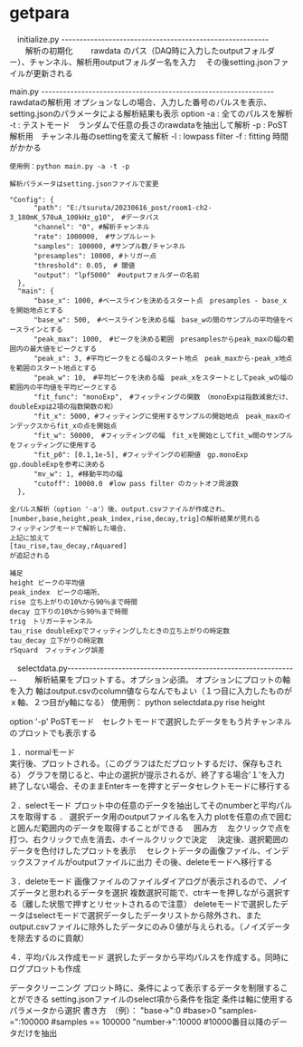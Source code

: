 # getpara

　initialize.py ---------------------------------------------------------
　　解析の初期化
　　rawdata のパス（DAQ時に入力したoutputフォルダー）、チャンネル、解析用outputフォルダー名を入力
  　その後setting.jsonファイルが更新される

  main.py ----------------------------------------------------------------
    rawdataの解析用
    オプションなしの場合、入力した番号のパルスを表示、setting.jsonのパラメータによる解析結果も表示
    option 
    -a : 全てのパルスを解析
    -t : テストモード　ランダムで任意の長さのrawdataを抽出して解析
    -p : PoST解析用　チャンネル毎のsettingを変えて解析
    -l : lowpass filter
    -f : fitting  時間がかかる

    使用例：python main.py -a -t -p

    解析パラメータはsetting.jsonファイルで変更
    
    "Config": {
          "path": "E:/tsuruta/20230616_post/room1-ch2-3_180mK_570uA_100kHz_g10",　#データパス
          "channel": "0", #解析チャンネル
          "rate": 1000000,　#サンプルレート
          "samples": 100000, #サンプル数/チャンネル
          "presamples": 10000, #トリガー点
          "threshold": 0.05,　# 閾値
          "output": "lpf5000"　#outputフォルダーの名前
      },
      "main": {
          "base_x": 1000, #ベースラインを決めるスタート点　presamples - base_x　を開始地点とする
          "base_w": 500,　#ベースラインを決める幅　base_wの間のサンプルの平均値をベースラインとする
          "peak_max": 1000,　#ピークを決める範囲　presamplesからpeak_maxの幅の範囲内の最大値をピークとする
          "peak_x": 3, #平均ピークをとる幅のスタート地点　peak_maxから-peak_x地点を範囲のスタート地点とする
          "peak_w": 10,　#平均ピークを決める幅　peak_xをスタートとしてpeak_wの幅の範囲内の平均値を平均ピークとする
          "fit_func": "monoExp",　#フィッティングの関数　（monoExpは指数減衰だけ、doubleExpは2項の指数関数の和）
          "fit_x": 5000, #フィッティングに使用するサンプルの開始地点　peak_maxのインデックスからfit_xの点を開始点
          "fit_w": 50000,　#フィッティングの幅　fit_xを開始としてfit_w間のサンプルをフィッティングに使用する
          "fit_p0": [0.1,1e-5], #フィッテイングの初期値　gp.monoExp gp.doubleExpを参考に決める
          "mv_w": 1, #移動平均の幅
          "cutoff": 10000.0　#low pass filter のカットオフ周波数
      },

    全パルス解析（option '-a'）後、output.csvファイルが作成され、
    [number,base,height,peak_index,rise,decay,trig]の解析結果が見れる
    フィッティングモードで解析した場合、
    上記に加えて
    [tau_rise,tau_decay,rAquared]
    が追記される

    補足
    height ピークの平均値　
    peak_index　ピークの場所、
    rise 立ち上がりの10%から90％まで時間
    decay 立下りの10%から90％まで時間
    trig　トリガーチャンネル
    tau_rise doubleExpでフィッティングしたときの立ち上がりの時定数
    tau_decay 立下がりの時定数
    rSquard　フィッティング誤差


　selectdata.py----------------------------------------------------------------
　　解析結果をプロットする。オプション必須。
  オプションにプロットの軸を入力
  軸はoutput.csvのcolumn値ならなんでもよい（１つ目に入力したものがｘ軸、２つ目がy軸になる）
  使用例： python selectdata.py rise height

  option 
  '-p' PoSTモード　セレクトモードで選択したデータをもう片チャンネルのプロットでも表示する


  １．normalモード  
  実行後、プロットされる。（このグラフはただプロットするだけ、保存もされる）
  グラフを閉じると、中止の選択が提示されるが、終了する場合’１’を入力
  終了しない場合、そのままEnterキーを押すとデータセレクトモードに移行する

  ２．selectモード
  プロット中の任意のデータを抽出してそのnumberと平均パルスを取得する
．
  選択データ用のoutputファイル名を入力
  plotを任意の点で囲むと囲んだ範囲内のデータを取得することができる
　囲み方
　左クリックで点を打つ、右クリックで点を消去、ホイールクリックで決定
　決定後、選択範囲のデータを色付けしたプロットを表示
　セレクトデータの画像ファイル、インデックスファイルがoutputファイルに出力
  その後、deleteモードへ移行する

  ３．deleteモード
  画像ファイルのファイルダイアログが表示されるので、ノイズデータと思われるデータを選択
  複数選択可能で、ctrキーを押しながら選択する（離した状態で押すとリセットされるので注意）
  deleteモードで選択したデータはselectモードで選択データしたデータリストから除外され、またoutput.csvファイルに除外したデータにのみ０値が与えられる。（ノイズデータを除去するのに貢献）

  ４．平均パルス作成モード
  選択したデータから平均パルスを作成する。同時にログプロットも作成


  データクリーニング
  プロット時に、条件によって表示するデータを制限することができる
  setting.jsonファイルのselect項から条件を指定
  条件は軸に使用するパラメータから選択
  書き方　（例）：
  "base->":0  #base>0
  "samples-=":100000  #samples == 100000
  "number->":10000 #10000番目以降のデータだけを抽出






  　

    
   
